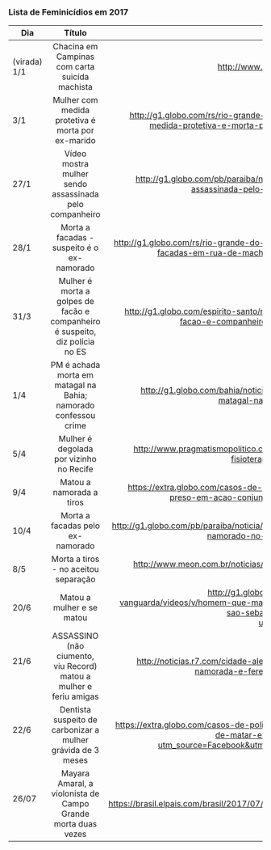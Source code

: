 ### Lista de Feminicídios em 2017


| Dia                        | Título                                                            | Link  |
| -------------------------- |:-----------------------------------------------------------------:| -----:|
| (virada) 1/1         | Chacina em Campinas com carta suicída machista                    | http://www.bbc.com/portuguese/brasil-38503326 |
| 3/1                  | Mulher com medida protetiva é morta por ex-marido                 | http://g1.globo.com/rs/rio-grande-do-sul/noticia/2017/01/mulher-com-medida-protetiva-e-morta-por-ex-marido-em-carlos-gomes.html |
| 27/1                  | Vídeo mostra mulher sendo assassinada pelo companheiro               | http://g1.globo.com/pb/paraiba/noticia/2017/01/video-mostra-mulher-assassinada-pelo-companheiro-em-bayeux-na-pb.html |
| 28/1                  | Morta a facadas - suspeito é o ex-namorado                 | http://g1.globo.com/rs/rio-grande-do-sul/noticia/2017/01/mulher-e-morta-facadas-em-rua-de-machadinho-ex-namorado-e-suspeito.html |
| 31/3                  | Mulher é morta a golpes de facão e companheiro é suspeito, diz polícia no ES                 | http://g1.globo.com/espirito-santo/noticia/mulher-e-morta-a-golpes-de-facao-e-companheiro-e-suspeito-diz-policia-no-es.ghtml |
| 1/4                  | PM é achada morta em matagal na Bahia; namorado confessou crime | http://g1.globo.com/bahia/noticia/2017/04/pm-e-achada-morta-em-matagal-na-bahia-homem-confessou-crime.html |
| 5/4                  | Mulher é degolada por vizinho no Recife | http://www.pragmatismopolitico.com.br/2017/04/vizinho-que-degolou-fisioterapeuta-e-autuado-por-feminicidio.html |
| 9/4                  | Matou a namorada a tiros | https://extra.globo.com/casos-de-policia/acusado-de-matar-namorada-preso-em-acao-conjunta-no-interior-do-rio-21518111.html |
| 10/4                  | Morta a facadas pelo ex-namorado | http://g1.globo.com/pb/paraiba/noticia/mulher-e-morta-a-facadas-pelo-ex-namorado-no-agreste-da-paraiba-diz-policia.ghtml |
| 8/5                  | Morta a tiros - no aceitou separação | http://www.meon.com.br/noticias/regiao/mulher-e-morta-com-tiro-na-cabeca-dentro-de-loja-de-moveis |
| 20/6                  | Matou a mulher e se matou | http://g1.globo.com/sp/vale-do-paraiba-regiao/link-vanguarda/videos/v/homem-que-matou-esposa-e-cometeu-suicidio-em-sao-sebastiao-tinha-perfil-violento/5954941/?utm_source=dlvr.it&utm_medium=twitter |
| 21/6                  | ASSASSINO (não ciumento, viu Record) matou a mulher e feriu amigas| http://noticias.r7.com/cidade-alerta/videos/tenente-ciumento-mata-a-namorada-e-fere-as-amigas-dela-em-bar-21062017 |
| 22/6                  | Dentista suspeito de carbonizar a mulher grávida de 3 meses| https://extra.globo.com/casos-de-policia/policia-prende-dentista-acusado-de-matar-ex-namorada-gravida-21517752.html?utm_source=Facebook&utm_medium=Social&utm_campaign=Extra |
| 26/07                 | Mayara Amaral, a violonista de Campo Grande morta duas vezes | https://brasil.elpais.com/brasil/2017/07/30/politica/1501370790_128982.html |
